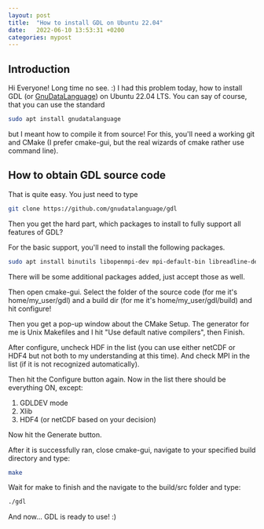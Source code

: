 ```yaml
---
layout: post
title:  "How to install GDL on Ubuntu 22.04"
date:   2022-06-10 13:53:31 +0200
categories: mypost
---
```


## Introduction

Hi Everyone! Long time no see. :) I had this problem today, how to install GDL (or [GnuDataLanguage][GDL]) on Ubuntu 22.04 LTS. You can say of course, that you can use the standard

```bash
sudo apt install gnudatalanguage
```

but I meant how to compile it from source! For this, you'll need a working git and CMake (I prefer cmake-gui, but the real wizards of cmake rather use command line).

## How to obtain GDL source code

That is quite easy. You just need to type

```bash
git clone https://github.com/gnudatalanguage/gdl
```

Then you get the hard part, which packages to install to fully support all features of GDL?

For the basic support, you'll need to install the following packages.

```bash
sudo apt install binutils libopenmpi-dev mpi-default-bin libreadline-dev plplot-driver-xwin python3-dev libncurses-dev zlib1g-dev libgsl-dev libgraphicsmagick++1-dev libwxgtk3.0-gtk3-dev libnetcdf-dev libhdf4-dev libhdf5-dev fftw-dev libproj-dev shapelib libexpat1-dev mpi-default-dev libudunits2-dev libeigen3-dev libeccodes-dev libglpk-dev libplplot-dev libgeotiff-dev libfftw3-dev
```

There will be some additional packages added, just accept those as well.

Then open cmake-gui. Select the folder of the source code (for me it's home/my_user/gdl) and a build dir (for me it's home/my_user/gdl/build) and hit configure!

Then you get a pop-up window about the CMake Setup. The generator for me is Unix Makefiles and I hit "Use default native compilers", then Finish.

After configure, uncheck HDF in the list (you can use either netCDF or HDF4 but not both to my understanding at this time). And check MPI in the list (if it is not recognized automatically).

Then hit the Configure button again. Now in the list there should be everything ON, except:

1. GDLDEV mode
2. Xlib
3. HDF4 (or netCDF based on your decision)

Now hit the Generate button.

After it is successfully ran, close cmake-gui, navigate to your specified build directory and type:

```bash
make
```

Wait for make to finish and the navigate to the build/src folder and type:

```bash
./gdl
```

And now... GDL is ready to use! :)


[GDL]: https://github.com/gnudatalanguage/gdl
